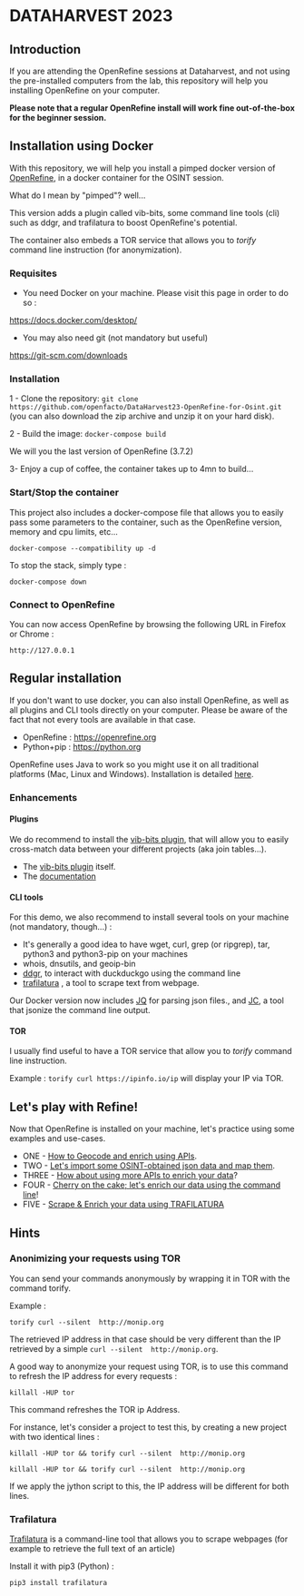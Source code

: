 # DATAHARVEST 2023

## Introduction

If you are attending the OpenRefine sessions at Dataharvest, and not using the pre-installed computers from the lab, this repository will help you installing OpenRefine on your computer.

__Please note that a regular OpenRefine install will work fine out-of-the-box for the beginner session.__


## Installation using Docker

With this repository, we will help you install a pimped docker version of [OpenRefine](https://openrefine.org/), in a docker container for the OSINT session.

What do I mean by "pimped"? well...

This version adds a plugin called vib-bits, some command line tools (cli) such as ddgr, and trafilatura to boost OpenRefine's potential.

The container also embeds a TOR service that allows you to *torify* command line instruction (for anonymization).


### Requisites

- You need Docker on your machine. Please visit this page in order to do so : 

https://docs.docker.com/desktop/

- You may also need git (not mandatory but useful)

https://git-scm.com/downloads


### Installation 

1 - Clone the repository: ```git clone https://github.com/openfacto/DataHarvest23-OpenRefine-for-Osint.git```
(you can also download the zip archive and unzip it on your hard disk).

2 - Build the image: ```docker-compose build```

We will you the last version of OpenRefine (3.7.2)

3- Enjoy a cup of coffee, the container takes up to 4mn to build...


### Start/Stop the container 


This project also includes a docker-compose file that allows you to easily pass some parameters to the container, such as the OpenRefine version, memory and cpu limits, etc...

```
docker-compose --compatibility up -d
```

To stop the stack, simply type : 

```
docker-compose down
```

### Connect to OpenRefine

You can now access OpenRefine by browsing the following URL in Firefox or Chrome : 

```
http://127.0.0.1
```

## Regular installation
If you don't want to use docker, you can also install OpenRefine, as well as all plugins and CLI tools directly on your computer.
Please be aware of the fact that not every tools are available in that case.


- OpenRefine : https://openrefine.org
- Python+pip : https://python.org


OpenRefine uses Java to work so you might use it on all traditional platforms (Mac, Linux and Windows).
Installation is detailed [here](https://openrefine.org/documentation.html).

### Enhancements

#### Plugins

We do recommend to install the [vib-bits plugin](https://www.bits.vib.be/software-overview/openrefine), that will allow you to easily cross-match data between your different projects (aka join tables...).

- The [vib-bits plugin](http://data.bits.vib.be/hidden/g7dt6RjuUTU421dY2CwrGePGX/vib-bits.zip) itself.
- The [documentation](http://data.bits.vib.be/hidden/g7dt6RjuUTU421dY2CwrGePGX/OpenRefine%20VIB-BITS%20plugin.pdf)

#### CLI tools

For this demo, we also recommend to install several tools on your machine (not mandatory, though...) : 

- It's generally a good idea to have wget, curl, grep (or ripgrep), tar, python3 and python3-pip on your machines
- whois, dnsutils, and geoip-bin
- [ddgr](https://github.com/jarun/ddgr/releases), to interact with duckduckgo using the command line
- [trafilatura](https://trafilatura.readthedocs.io/en/latest/) , a tool to scrape text from webpage.

Our Docker version now includes [JQ](https://stedolan.github.io/jq/) for parsing json files., and [JC](https://github.com/kellyjonbrazil/jc), a tool that jsonize the command line output.

#### TOR

I usually find useful to have a TOR service that allow you to *torify* command line instruction.

Example : ```torify curl https://ipinfo.io/ip``` will display your IP via TOR.



## Let's play with Refine!

Now that OpenRefine is installed on your machine, let's practice using some examples and use-cases.

- ONE - [How to Geocode and enrich using APIs](Demos/Demos1.md).
- TWO - [Let's import some OSINT-obtained json data and map them](Demos/Demos2.md).
- THREE - [How about using more APIs to enrich your data](Demos/Demos3.md)?
- FOUR - [Cherry on the cake; let's enrich our data using the command line](Demos/Demos4.md)!
- FIVE - [Scrape & Enrich your data using TRAFILATURA]((Demos/Demos3.md))


## Hints

### Anonimizing your requests using TOR

You can send your commands anonymously by wrapping it in TOR with the command torify.

Example : 

```
torify curl --silent  http://monip.org

```

The retrieved IP address in that case should be very different than the IP retrieved by a simple ``` curl --silent  http://monip.org ```.  


A good way to anonymize your request using TOR, is to use this command to refresh the IP address for every requests : 

```
killall -HUP tor 
```

This command refreshes the TOR ip Address.

For instance, let's consider a project to test this, by creating a new project with two identical lines : 

```
killall -HUP tor && torify curl --silent  http://monip.org

killall -HUP tor && torify curl --silent  http://monip.org

```

If we apply the jython script to this, the IP address will be different for both lines. 


### Trafilatura 


[Trafilatura](https://trafilatura.readthedocs.io/en/latest/) is a command-line tool that allows you to scrape webpages (for example to retrieve the full text of an article)

Install it with pip3 (Python) :

```pip3 install trafilatura```

